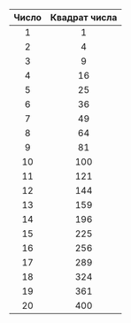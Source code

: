 | Число | Квадрат числа |
|:-----:|:-------------:|
| 1     | 1             |
| 2     | 4             |
| 3     | 9             |
| 4     | 16            |
| 5     | 25            |
| 6     | 36            |
| 7     | 49            |
| 8     | 64            |
| 9     | 81            |
| 10    | 100           |
| 11    | 121           |
| 12    | 144           |
| 13    | 159           |
| 14    | 196           |
| 15    | 225           |
| 16    | 256           |
| 17    | 289           |
| 18    | 324           |
| 19    | 361           |
| 20    | 400           |